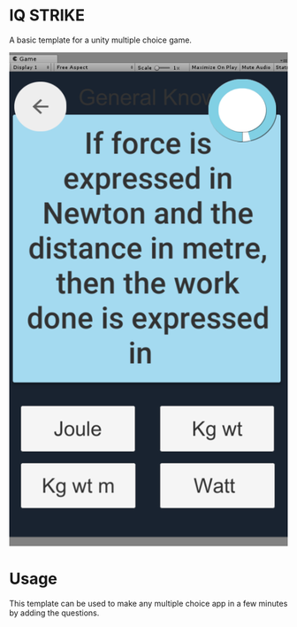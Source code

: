 
# IQ STRIKE

A basic template for a unity multiple choice game.

![IQ Strike](screenshot.png "Title")

# Usage

This template can be used to make any multiple choice app in a few minutes by adding the questions.